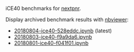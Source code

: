 iCE40 benchmarks for [nextpnr](https://github.com/YosysHQ/nextpnr).

Display archived benchmark results with [nbviewer](https://github.com/YosysHQ/nextpnr):
- [20180804-ice40-528eddc.ipynb](https://nbviewer.jupyter.org/github/YosysHQ/nextpnr-bench/blob/master/ice40/reports/20180804-ice40-528eddc.ipynb) (latest)
- [20180803-ice40-f9a9da6.ipynb](https://nbviewer.jupyter.org/github/YosysHQ/nextpnr-bench/blob/master/ice40/reports/20180803-ice40-f9a9da6.ipynb)
- [20180801-ice40-f041f01.ipynb](https://nbviewer.jupyter.org/github/YosysHQ/nextpnr-bench/blob/master/ice40/reports/20180801-ice40-f041f01.ipynb)

